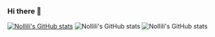 ### Hi there 👋

[![Nollili's GitHub stats](https://github-readme-stats.vercel.app/api?username=Nollili)](https://github.com/Nollili/github-readme-stats)
![Nollili's GitHub stats](https://github-readme-stats.vercel.app/api?username=Nollili&count_private=true)
![Nollili's GitHub stats](https://github-readme-stats.vercel.app/api?username=Nollili&show_icons=true)












<!--
**Nollili/Nollili** is a ✨ _special_ ✨ repository because its `README.md` (this file) appears on your GitHub profile.

Here are some ideas to get you started:

- 🔭 I’m currently working on ...
- 🌱 I’m currently learning ...
<codersrank-skills-chart username="nollili"></codersrank-skills-chart>
- 👯 I’m looking to collaborate on ...
- 🤔 I’m looking for help with ...
- 💬 Ask me about ...
- 📫 How to reach me: ...
- 😄 Pronouns: ...
- ⚡ Fun fact: ...
-->
